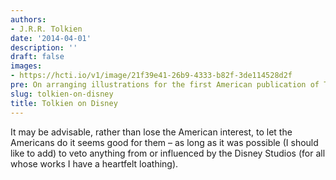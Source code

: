 ```yaml
---
authors:
- J.R.R. Tolkien
date: '2014-04-01'
description: ''
draft: false
images:
- https://hcti.io/v1/image/21f39e41-26b9-4333-b82f-3de114528d2f
pre: On arranging illustrations for the first American publication of The Hobbit
slug: tolkien-on-disney
title: Tolkien on Disney
---
```


It may be advisable, rather than lose the American interest, to let the Americans do it seems good for them – as long as it was possible (I should like to add) to veto anything from or influenced by the Disney Studios (for all whose works I have a heartfelt loathing).